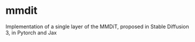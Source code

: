 # mmdit
Implementation of a single layer of the MMDiT, proposed in Stable Diffusion 3, in Pytorch and Jax
